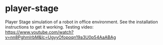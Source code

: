 # player-stage
Player Stage simulation of a robot in office environment.
See the installation instructions to get it working.
Testing video: https://www.youtube.com/watch?v=nn8PghmlrbM&lc=UgyyOfopoqn19a3U0p54AaABAg

